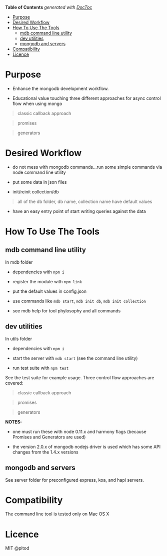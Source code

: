 <!-- START doctoc generated TOC please keep comment here to allow auto update -->
<!-- DON'T EDIT THIS SECTION, INSTEAD RE-RUN doctoc TO UPDATE -->
**Table of Contents**  *generated with [DocToc](http://doctoc.herokuapp.com/)*

- [Purpose](#purpose)
- [Desired Workflow](#desired-workflow)
- [How To Use The Tools](#how-to-use-the-tools)
  - [mdb command line utility](#mdb-command-line-utility)
  - [dev utilities](#dev-utilities)
  - [mongodb and servers](#mongodb-and-servers)
- [Compatibility](#compatibility)
- [Licence](#licence)

<!-- END doctoc generated TOC please keep comment here to allow auto update -->

# Purpose

* Enhance the mongodb development workflow.

* Educational value touching three different approaches for async control flow when using mongo

> classic callback approach

> promises

> generators


# Desired Workflow

* do not mess with mongodb commands...run some simple commands via node command line utility

* put some data in json files

* init/reinit collection/db

> all of the db folder, db name, collection name have default values

* have an easy entry point of start writing queries against the data


# How To Use The Tools

## mdb command line utility

In mdb folder

* dependencies with ```npm i``` 

* register the module with ```npm link``` 

* put the default values in config.json

* use commands like ```mdb start```, ```mdb init db```, ```mdb init collection```

* see mdb help for tool phylosophy and all commands

## dev utilities

In utils folder

* dependencies with ```npm i```

* start the server with ```mdb start``` (see the command line utility)

* run test suite with ```npm test```

See the test suite for example usage. Three control flow approaches are covered:

> classic callback approach

> promises

> generators


**NOTES:**

* one must run these with node 0.11.x and harmony flags (because Promises and Generators are used)

* the version 2.0.x of mongodb nodejs driver is used which has some API changes from the 1.4.x versions

## mongodb and servers

See server folder for preconfigured express, koa, and hapi servers.


# Compatibility

The command line tool is tested only on Mac OS X

# Licence

MIT @pltod